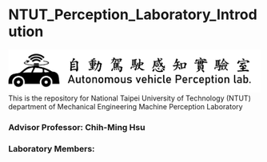 # NTUT_Perception_Laboratory_Introdution
![image](https://github.com/5254ntut/NTUT_Perception_Laboratory_Introdution/blob/main/pic/lab_symbol.png)
This is the repository for National Taipei University of Technology (NTUT) department of Mechanical Engineering Machine Perception Laboratory

### Advisor Professor: Chih-Ming Hsu
### Laboratory Members:


